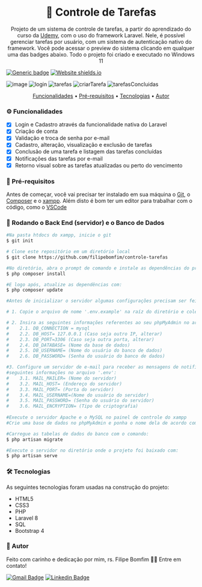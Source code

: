 <h1 align="center">
    📖 Controle de Tarefas</a>
</h1>
<p align="center">Projeto de um sistema de controle de tarefas, a partir do aprendizado do curso da <a href="https://www.udemy.com/course/curso-completo-do-desenvolvedor-laravel/">Udemy</a>, com o uso do framework Laravel. Nele, é possível gerenciar tarefas por usuário, com um sistema de autenticação nativo do framework. Você pode acessar o preview do sistema clicando em qualquer uma das badges abaixo. Todo o projeto foi criado e executado no Windows 11  </p>

 [![Generic badge](https://img.shields.io/badge/VERSÃO-1.0-<COLOR>.svg)](http://tarefas2021.epizy.com/public/)
 [![Website shields.io](https://img.shields.io/website-up-down-green-red/http/shields.io.svg)](http://tarefas2021.epizy.com/public/)
 
 ![image](https://user-images.githubusercontent.com/38573324/218110107-2e19118e-ae25-48aa-8b67-2636296bf8f7.png)
 ![login](https://user-images.githubusercontent.com/38573324/218110806-d5805396-1d75-44a0-a8a5-ebb4ffc20652.png)
 ![tarefas](https://user-images.githubusercontent.com/38573324/218111238-e1fc0976-7f8b-4bc3-a96f-678b1933fdd5.png)
 ![criarTarefa](https://user-images.githubusercontent.com/38573324/218111614-29743525-7d04-4100-9ee7-fef43b69e485.png)
 ![tarefasConcluidas](https://user-images.githubusercontent.com/38573324/218111513-752dae08-5c77-4b87-be17-4e41e19c2a1f.png)


 



 

<p align="center">
 <a href="#features">Funcionalidades</a> •
 <a href="#requisitos">Pré-requisitos</a> •
 <a href="#tecnologias">Tecnologias</a> • 
 <a href="#autor">Autor</a>
</p>

<h3 id="features">⚙️ Funcionalidades</h3>

- [x] Login e Cadastro através da funcionalidade nativa do Laravel
- [x] Criação de conta 
- [x] Validação e troca de senha por e-mail
- [x] Cadastro, alteração, visualização e exclusão de tarefas
- [x] Conclusão de uma tarefa e listagem das tarefas concluídas
- [x] Notificações das tarefas por e-mail
- [x] Retorno visual sobre as tarefas atualizadas ou perto do vencimento   

<h3 id="requisitos">🎲 Pré-requisitos</h3>

Antes de começar, você vai precisar ter instalado em sua máquina o [Git](https://git-scm.com), o [Composer](https://getcomposer.org/download/) e o [xampp](https://www.apachefriends.org/pt_br/index.html). 
Além disto é bom ter um editor para trabalhar com o código, como o [VSCode](https://code.visualstudio.com/)

### 🎲 Rodando o Back End (servidor) e o Banco de Dados

```bash
#Na pasta htdocs do xampp, inicie o git
$ git init

# Clone este repositório em um diretório local
$ git clone https://github.com/filipebomfim/controle-tarefas

#No diretório, abra o prompt de comando e instale as dependências do projeto com:
$ php composer install

#E logo após, atualize as dependências com:
$ php composer update

#Antes de inicializar o servidor algumas configurações precisam ser feitas:

# 1. Copie o arquivo de nome '.env.example' na raíz do diretório e cole no mesmo local com um arquivo de nome '.env';

# 2. Insira as seguintes informações referentes ao seu phpMyAdmin no arquivo '.env':
#    2.1. DB_CONNECTION = mysql
#    2.2. DB_HOST= 127.0.0.1 (Caso seja outro IP, alterar)
#    2.3. DB_PORT=3306 (Caso seja outra porta, alterar)
#    2.4. DB_DATABASE= (Nome da base de dados)
#    2.5. DB_USERNAME= (Nome do usuário do banco de dados)
#    2.6. DB_PASSWORD= (Senha do usuário do banco de dados)

#3. Configure um servidor de e-mail para receber as mensagens de notificação alterando as 
#seguintes informações no arquivo '.env':
#    3.1. MAIL_MAILER= (Nome do servidor)
#    3.2. MAIL_HOST= (Endereço do servidor)
#    3.3. MAIL_PORT= (Porta do servidor)
#    3.4. MAIL_USERNAME=(Nome do usuário do servidor)
#    3.5. MAIL_PASSWORD= (Senha do usuário do servidor)
#    3.6. MAIL_ENCRYPTION= (Tipo de criptografia)
   
#Execute o servidor Apache e o MySQL no painel de controle do xampp
#Crie uma base de dados no phpMyAdmin e ponha o nome dela de acordo com o que foi colocado no item 2.4

#Carregue as tabelas de dados do banco com o comando:
$ php artisan migrate

#Execute o servidor no diretório onde o projeto foi baixado com:
$ php artisan serve
```

<h3 id="tecnologias">🛠 Tecnologias</h3>

As seguintes tecnologias foram usadas na construção do projeto:

- HTML5
- CSS3
- PHP
- Laravel 8
- SQL
- Bootstrap 4

<h3 id="autor">🦸 Autor</h3>

Feito com carinho e dedicação por mim, rs. Filipe Bomfim 👋🏽 Entre em contato!

[![Gmail Badge](https://img.shields.io/badge/-Filipe-c14438?style=flat-square&logo=Gmail&logoColor=white&link=mailto:filipebomfim.dev@gmail.com)](mailto:filipebomfim.dev@gmail.com)
[![Linkedin Badge](https://img.shields.io/badge/-Filipe-blue?style=flat-square&logo=Linkedin&logoColor=white&link=https://www.linkedin.com/in/filipe-bomfim-931256224/)](https://www.linkedin.com/in/filipe-bomfim-931256224/)
